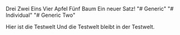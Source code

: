 Drei
Zwei
Eins
Vier Apfel
Fünf Baum
Ein neuer Satz!
"# Generic" 
"# Individual" 
"# Generic Two" 

Hier ist die Testwelt
Und die Testwelt bleibt in der Testwelt.